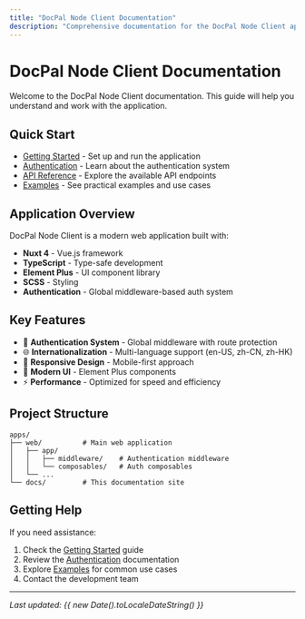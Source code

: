```yaml
---
title: "DocPal Node Client Documentation"
description: "Comprehensive documentation for the DocPal Node Client application"
---
```


# DocPal Node Client Documentation

Welcome to the DocPal Node Client documentation. This guide will help you understand and work with the application.

## Quick Start

- [Getting Started](/6.0.0/getting-started) - Set up and run the application
- [Authentication](/6.0.0/authentication) - Learn about the authentication system
- [API Reference](/6.0.0/api) - Explore the available API endpoints
- [Examples](/6.0.0/examples) - See practical examples and use cases

## Application Overview

DocPal Node Client is a modern web application built with:

- **Nuxt 4** - Vue.js framework
- **TypeScript** - Type-safe development
- **Element Plus** - UI component library
- **SCSS** - Styling
- **Authentication** - Global middleware-based auth system

## Key Features

- 🔐 **Authentication System** - Global middleware with route protection
- 🌐 **Internationalization** - Multi-language support (en-US, zh-CN, zh-HK)
- 📱 **Responsive Design** - Mobile-first approach
- 🎨 **Modern UI** - Element Plus components
- ⚡ **Performance** - Optimized for speed and efficiency

## Project Structure

```
apps/
├── web/          # Main web application
│   ├── app/
│   │   ├── middleware/    # Authentication middleware
│   │   └── composables/   # Auth composables
│   └── ...
└── docs/         # This documentation site
```

## Getting Help

If you need assistance:

1. Check the [Getting Started](/6.0.0/getting-started) guide
2. Review the [Authentication](/6.0.0/authentication) documentation
3. Explore [Examples](/6.0.0/examples) for common use cases
4. Contact the development team

---

*Last updated: {{ new Date().toLocaleDateString() }}*
